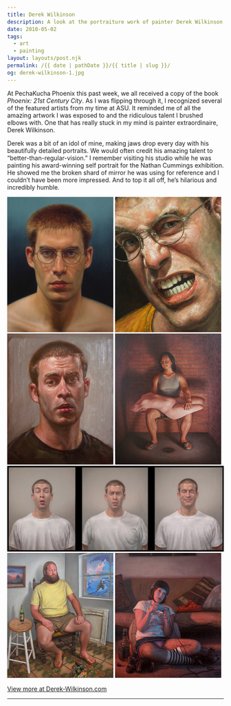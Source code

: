 ```yaml
---
title: Derek Wilkinson
description: A look at the portraiture work of painter Derek Wilkinson.
date: 2010-05-02
tags: 
  - art
  - painting
layout: layouts/post.njk
permalink: /{{ date | pathDate }}/{{ title | slug }}/
og: derek-wilkinson-1.jpg
---
```


At PechaKucha Phoenix this past week, we all received a copy of the book _Phoenix: 21st Century City_. As I was flipping through it, I recognized several of the featured artists from my time at ASU. It reminded me of all the amazing artwork I was exposed to and the ridiculous talent I brushed elbows with. One that has really stuck in my mind is painter extraordinaire, Derek Wilkinson.

Derek was a bit of an idol of mine, making jaws drop every day with his beautifully detailed portraits. We would often credit his amazing talent to “better-than-regular-vision.” I remember visiting his studio while he was painting his award-winning self portrait for the Nathan Cummings exhibition. He showed me the broken shard of mirror he was using for reference and I couldn’t have been more impressed. And to top it all off, he’s hilarious and incredibly humble.

<p>
  <img src="/img/derek-wilkinson-1.jpg" alt="" width="247" class="img-left" />
  <img src="/img/derek-wilkinson-2.jpg" alt="" width="247" />
  <img src="/img/derek-wilkinson-6.jpg" alt="" width="247" class="img-left" />
  <img src="/img/derek-wilkinson-7.jpg" alt="" width="247" />
  <img src="/img/derek-wilkinson-3.jpg" alt="" />
  <img src="/img/derek-wilkinson-4.jpg" alt="" width="247" class="img-left" />
  <img src="/img/derek-wilkinson-5.jpg" alt="" width="247" />
</p>

<p class="learn-more">
  <a href="http://derek-wilkinson.com/">View more at Derek-Wilkinson.com</a>
</p>

---
